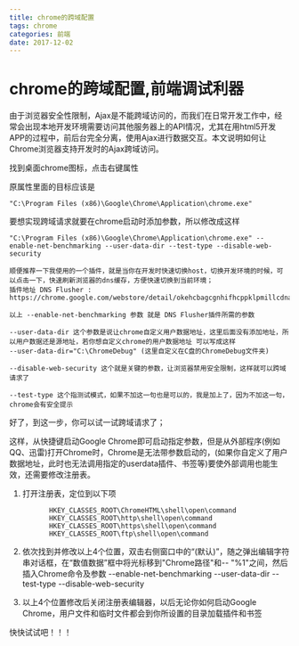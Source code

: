```yaml
---
title: chrome的跨域配置
tags: chrome
categories: 前端
date: 2017-12-02
---
```

# chrome的跨域配置,前端调试利器

由于浏览器安全性限制，Ajax是不能跨域访问的，而我们在日常开发工作中，经常会出现本地开发环境需要访问其他服务器上的API情况，尤其在用html5开发APP的过程中，前后台完全分离，使用Ajax进行数据交互。本文说明如何让Chrome浏览器支持开发时的Ajax跨域访问。

找到桌面chrome图标，点击右键属性

原属性里面的目标应该是
```
"C:\Program Files (x86)\Google\Chrome\Application\chrome.exe"
```

要想实现跨域请求就要在chrome启动时添加参数，所以修改成这样

```
"C:\Program Files (x86)\Google\Chrome\Application\chrome.exe" --enable-net-benchmarking --user-data-dir --test-type --disable-web-security

顺便推荐一下我使用的一个插件，就是当你在开发时快速切换host，切换开发环境的时候，可以点击一下，快速刷新浏览器的dns缓存，方便快速切换到当前环境；
插件地址 DNS Flusher :
https://chrome.google.com/webstore/detail/okehcbagcgnhifhcppklpmillcdnaclp

以上 --enable-net-benchmarking 参数 就是 DNS Flusher插件所需的参数

--user-data-dir 这个参数是说让chrome自定义用户数据地址，这里后面没有添加地址，所以用户数据还是源地址，若你想自定义chrome的用户数据地址 可以写成这样
--user-data-dir="C:\ChromeDebug" (这里自定义在C盘的ChromeDebug文件夹)

--disable-web-security 这个就是关键的参数，让浏览器禁用安全限制，这样就可以跨域请求了

--test-type 这个指测试模式，如果不加这一句也是可以的，我是加上了，因为不加这一句，chrome会有安全提示

```

好了，到这一步，你可以试一试跨域请求了；

这样，从快捷键启动Google Chrome即可启动指定参数，但是从外部程序(例如QQ、迅雷)打开Chrome时，Chrome是无法带参数启动的，(如果你自定义了用户数据地址，此时也无法调用指定的userdata插件、书签等)要使外部调用也能生效，还需要修改注册表。

1. 打开注册表，定位到以下项
```
          HKEY_CLASSES_ROOT\ChromeHTML\shell\open\command
          HKEY_CLASSES_ROOT\http\shell\open\command
          HKEY_CLASSES_ROOT\https\shell\open\command
          HKEY_CLASSES_ROOT\ftp\shell\open\command
```

2. 依次找到并修改以上4个位置，双击右侧窗口中的“(默认)”，随之弹出编辑字符串对话框，在“数值数据”框中将光标移到"Chrome路径"和-- "%1"之间，然后插入Chrome命令及参数
           --enable-net-benchmarking --user-data-dir --test-type --disable-web-security
    
3. 以上4个位置修改后关闭注册表编辑器，以后无论你如何启动Google Chrome，用户文件和临时文件都会到你所设置的目录加载插件和书签

快快试试吧！！！